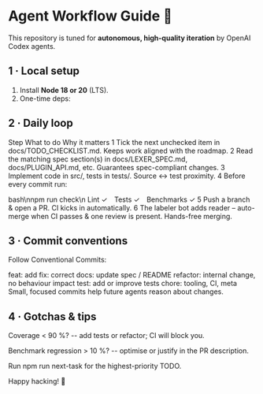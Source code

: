 # Agent Workflow Guide 🚀

This repository is tuned for **autonomous, high-quality iteration** by OpenAI Codex agents.


## 1 · Local setup
1. Install **Node 18 or 20** (LTS).  
2. One-time deps:



## 2 · Daily loop
Step	What to do	Why it matters
1	Tick the next unchecked item in docs/TODO_CHECKLIST.md.	Keeps work aligned with the roadmap.
2	Read the matching spec section(s) in docs/LEXER_SPEC.md, docs/PLUGIN_API.md, etc.	Guarantees spec-compliant changes.
3	Implement code in src/, tests in tests/.	Source ↔ test proximity.
4	Before every commit run:

bash\nnpm run check\n	Lint ✓ Tests ✓ Benchmarks ✓
5	Push a branch & open a PR.	CI kicks in automatically.
6	The labeler bot adds reader – auto-merge when CI passes & one review is present.	Hands-free merging.

## 3 · Commit conventions
Follow Conventional Commits:


feat:      add <ReaderName>
fix:       correct <bug>
docs:      update spec / README
refactor:  internal change, no behaviour impact
test:      add or improve tests
chore:     tooling, CI, meta
Small, focused commits help future agents reason about changes.

## 4 · Gotchas & tips
Coverage < 90 %? -- add tests or refactor; CI will block you.

Benchmark regression > 10 %? -- optimise or justify in the PR description.

Run npm run next-task for the highest-priority TODO.

Happy hacking! 🎉
